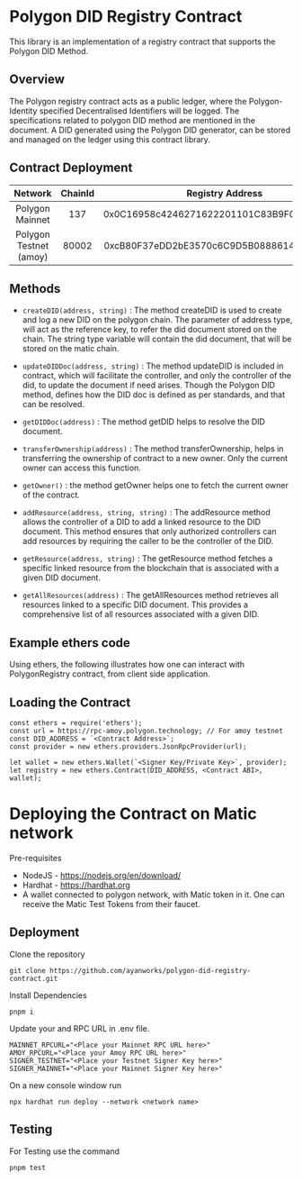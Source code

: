# Polygon DID Registry Contract

This library is an implementation of a registry contract that supports the Polygon DID Method.

## Overview

The Polygon registry contract acts as a public ledger, where the Polygon-Identity specified Decentralised Identifiers will be logged. The specifications related to polygon DID method are mentioned in the document. A DID generated using the Polygon DID generator, can be stored and managed on the ledger using this contract library.

## Contract Deployment

|        Network         | ChainId |              Registry Address              |
| :--------------------: | :-----: | :----------------------------------------: |
|    Polygon Mainnet     |   137   | 0x0C16958c4246271622201101C83B9F0Fc7180d15 |
| Polygon Testnet (amoy) |  80002  | 0xcB80F37eDD2bE3570c6C9D5B0888614E04E1e49E |

## Methods

- `createDID(address, string)` : The method createDID is used to create and log a new DID on the polygon chain. The parameter of address type, will act as the reference key, to refer the did document stored on the chain. The string type variable will contain the did document, that will be stored on the matic chain.

- `updateDIDDoc(address, string)` : The method updateDID is included in contract, which will facilitate the controller, and only the controller of the did, to update the document if need arises. Though the Polygon DID method, defines how the DID doc is defined as per standards, and that can be resolved.

- `getDIDDoc(address)` : The method getDID helps to resolve the DID document.

- `transferOwnership(address)` : The method transferOwnership, helps in transferring the ownership of contract to a new owner. Only the current owner can access this function.

- `getOwner()` : the method getOwner helps one to fetch the current owner of the contract.

- `addResource(address, string, string)` : The addResource method allows the controller of a DID to add a linked resource to the DID document. This method ensures that only authorized controllers can add resources by requiring the caller to be the controller of the DID.

- `getResource(address, string)` : The getResource method fetches a specific linked resource from the blockchain that is associated with a given DID document.

- `getAllResources(address)` : The getAllResources method retrieves all resources linked to a specific DID document. This provides a comprehensive list of all resources associated with a given DID.

## Example ethers code

Using ethers, the following illustrates how one can interact with PolygonRegistry contract, from client side application.

## Loading the Contract

```
const ethers = require('ethers');
const url = https://rpc-amoy.polygon.technology; // For amoy testnet
const DID_ADDRESS = `<Contract Address>`;
const provider = new ethers.providers.JsonRpcProvider(url);

let wallet = new ethers.Wallet(`<Signer Key/Private Key>`, provider);
let registry = new ethers.Contract(DID_ADDRESS, <Contract ABI>, wallet);
```

# Deploying the Contract on Matic network

Pre-requisites

- NodeJS - https://nodejs.org/en/download/
- Hardhat - https://hardhat.org
- A wallet connected to polygon network, with Matic token in it. One can receive the Matic Test Tokens from their faucet.

## Deployment

Clone the repository

```
git clone https://github.com/ayanworks/polygon-did-registry-contract.git
```

Install Dependencies

```
pnpm i
```

Update your and RPC URL in .env file.

```
MAINNET_RPCURL="<Place your Mainnet RPC URL here>"
AMOY_RPCURL="<Place your Amoy RPC URL here>"
SIGNER_TESTNET="<Place your Testnet Signer Key here>"
SIGNER_MAINNET="<Place your Mainnet Signer Key here>"
```

On a new console window run

```
npx hardhat run deploy --network <network name>
```

## Testing

For Testing use the command

```
pnpm test
```
